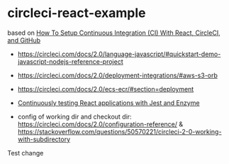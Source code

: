 # circleci-react-example

based on [How To Setup Continuous Integration (CI) With React, CircleCI, and GitHub](https://medium.com/better-programming/how-to-setup-continuous-integration-ci-with-react-circleci-and-github-e0efd5040b03)

- <https://circleci.com/docs/2.0/language-javascript/#quickstart-demo-javascript-nodejs-reference-project>
- <https://circleci.com/docs/2.0/deployment-integrations/#aws-s3-orb>
- <https://circleci.com/docs/2.0/ecs-ecr/#section=deployment>

- [Continuously testing React applications with Jest and Enzyme](https://circleci.com/blog/automate-releases-from-pipelines-using-infrastructure-as-code/)
- config of working dir and checkout dir: <https://circleci.com/docs/2.0/configuration-reference/> & <https://stackoverflow.com/questions/50570221/circleci-2-0-working-with-subdirectory>

Test change
